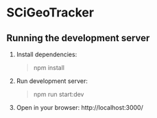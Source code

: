 # SCiGeoTracker

## Running the development server

1. Install dependencies:
   > npm install
1. Run development server:
   > npm run start:dev
1. Open in your browser: http://localhost:3000/
